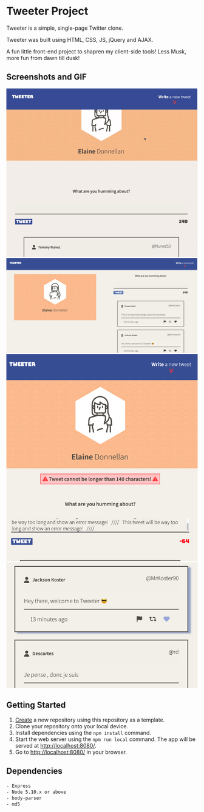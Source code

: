 # Tweeter Project

Tweeter is a simple, single-page Twitter clone.

Tweeter was built using HTML, CSS, JS, jQuery and AJAX.

A fun little front-end project to shapren my client-side tools!
Less Musk, more fun from dawn till dusk!

## Screenshots and GIF

!["Tweeter GIF demo."](https://github.com/edonnellan/tweeter/blob/master/docs/Tweeter%20GIF.gif)
!["Tweeter desktop layout"](https://github.com/edonnellan/tweeter/blob/master/docs/Tweeter%20desktop%20layout.png)
!["Over 140 characters error"](https://github.com/edonnellan/tweeter/blob/master/docs/Over%20140%20character%20error%20message.png)
!["Tweets hover shadow and icon colour change"](https://github.com/edonnellan/tweeter/blob/master/docs/Tweets%20with%20shaow%20and%20hover%20color%20change%20icon.png)

## Getting Started

1. [Create](https://docs.github.com/en/repositories/creating-and-managing-repositories/creating-a-repository-from-a-template) a new repository using this repository as a template.
2. Clone your repository onto your local device.
3. Install dependencies using the `npm install` command.
3. Start the web server using the `npm run local` command. The app will be served at <http://localhost:8080/>.
4. Go to <http://localhost:8080/> in your browser.

## Dependencies
```
- Express
- Node 5.10.x or above
- body-parser
- md5
```

